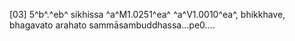 [03] 5^b^.^eb^ sikhissa ^a^M1.0251^ea^ ^a^V1.0010^ea^, bhikkhave, bhagavato arahato  sammāsambuddhassa...pe0....